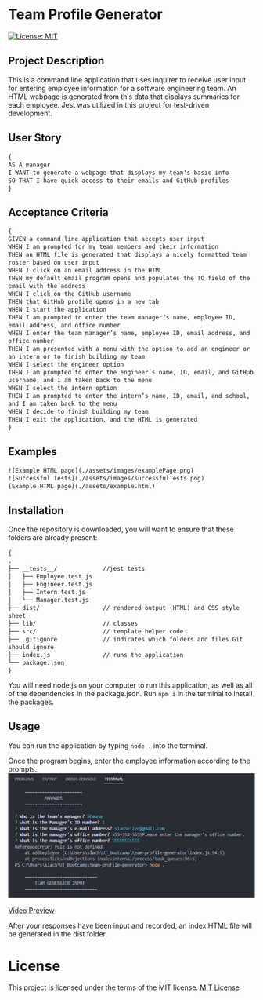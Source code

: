 # Team Profile Generator
[![License: MIT](https://img.shields.io/badge/License-MIT-yellow.svg)](https://opensource.org/licenses/MIT)

## Project Description
This is a command line application that uses inquirer to receive user input for entering employee information for a software engineering team. An HTML webpage is generated from this data that displays summaries for each employee. Jest was utilized in this project for test-driven development.

## User Story
```
{
AS A manager
I WANT to generate a webpage that displays my team's basic info
SO THAT I have quick access to their emails and GitHub profiles
}
```

## Acceptance Criteria
```
{
GIVEN a command-line application that accepts user input
WHEN I am prompted for my team members and their information
THEN an HTML file is generated that displays a nicely formatted team roster based on user input
WHEN I click on an email address in the HTML
THEN my default email program opens and populates the TO field of the email with the address
WHEN I click on the GitHub username
THEN that GitHub profile opens in a new tab
WHEN I start the application
THEN I am prompted to enter the team manager’s name, employee ID, email address, and office number
WHEN I enter the team manager’s name, employee ID, email address, and office number
THEN I am presented with a menu with the option to add an engineer or an intern or to finish building my team
WHEN I select the engineer option
THEN I am prompted to enter the engineer’s name, ID, email, and GitHub username, and I am taken back to the menu
WHEN I select the intern option
THEN I am prompted to enter the intern’s name, ID, email, and school, and I am taken back to the menu
WHEN I decide to finish building my team
THEN I exit the application, and the HTML is generated
}
```

## Examples
	![Example HTML page](./assets/images/examplePage.png)
    ![Successful Tests](./assets/images/successfulTests.png)
    [Example HTML page](./assets/example.html)

## Installation
Once the repository is downloaded, you will want to ensure that these folders are already present:
```
{
.
├── __tests__/             //jest tests
│   ├── Employee.test.js
│   ├── Engineer.test.js
│   ├── Intern.test.js
│   └── Manager.test.js
├── dist/                  // rendered output (HTML) and CSS style sheet      
├── lib/                   // classes
├── src/                   // template helper code 
├── .gitignore             // indicates which folders and files Git should ignore
├── index.js               // runs the application
└── package.json   
}
```
You will need node.js on your computer to run this application, as well as all of the dependencies in the package.json. Run `npm i` in the terminal to install the packages.

## Usage

You can run the application by typing `node .` into the terminal.

Once the program begins, enter the employee information according to the prompts.
![Example Prompt Input](./assets/images/inputExample.png)

[Video Preview](https://drive.google.com/file/d/171gJ3kSOBaPc1aPCLV4kW13Lm2QLxrU0/view)

After your responses have been input and recorded, an index.HTML file will be generated in the dist folder.

# License

This project is licensed under the terms of the MIT license.
[MIT License](https://opensource.org/licenses/MIT)
